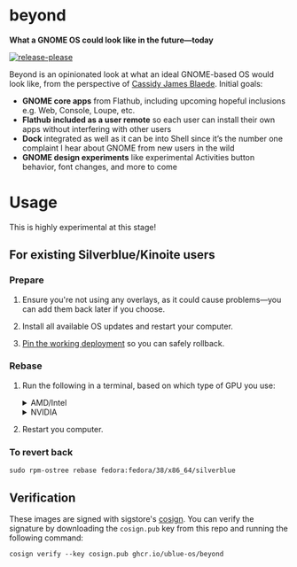 # beyond

**What a GNOME OS could look like in the future—today**

[![release-please](https://github.com/ublue-os/beyond/actions/workflows/release-please.yml/badge.svg)](https://github.com/ublue-os/beyond/actions/workflows/release-please.yml)

Beyond is an opinionated look at what an ideal GNOME-based OS would look like, from the perspective of [Cassidy James Blaede](https://cassidyjames.com). Initial goals:

- **GNOME core apps** from Flathub, including upcoming hopeful inclusions e.g. Web, Console, Loupe, etc.
- **Flathub included as a user remote** so each user can install their own apps without interfering with other users
- **Dock** integrated as well as it can be into Shell since it’s the number one complaint I hear about GNOME from new users in the wild
- **GNOME design experiments** like experimental Activities button behavior, font changes, and more to come

# Usage

This is highly experimental at this stage!

## For existing Silverblue/Kinoite users

### Prepare

1. Ensure you're not using any overlays, as it could cause problems—you can add them back later if you choose.

2. Install all available OS updates and restart your computer.

3. [Pin the working deployment](https://docs.fedoraproject.org/en-US/fedora-silverblue/faq/#_about_using_silverblue) so you can safely rollback. 

### Rebase

1. Run the following in a terminal, based on which type of GPU you use:

   <details>
     <summary>AMD/Intel</summary>
     <code>sudo rpm-ostree rebase ostree-unverified-registry:ghcr.io/ublue-os/beyond:38</code>
   </details>

   <details>
     <summary>NVIDIA</summary>
     <code>sudo rpm-ostree rebase ostree-unverified-registry:ghcr.io/ublue-os/beyond-nvidia:38</code>
   </details>
        
2. Restart you computer.

### To revert back

```shell
sudo rpm-ostree rebase fedora:fedora/38/x86_64/silverblue
```

## Verification

These images are signed with sigstore's [cosign](https://docs.sigstore.dev/cosign/overview/). You can verify the signature by downloading the `cosign.pub` key from this repo and running the following command:

```shell
cosign verify --key cosign.pub ghcr.io/ublue-os/beyond
```

